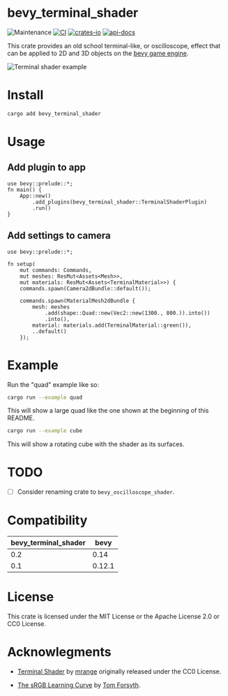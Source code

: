 # bevy_terminal_shader
![Maintenance](https://img.shields.io/badge/maintenance-actively--developed-brightgreen.svg)
[![CI](https://github.com/shanecelis/bevy_terminal_shader/actions/workflows/rust.yml/badge.svg)](https://github.com/shanecelis/bevy_terminal_shader/actions)
  [![crates-io](https://img.shields.io/crates/v/bevy_terminal_shader.svg)](https://crates.io/crates/bevy_terminal_shader)
  [![api-docs](https://docs.rs/bevy_terminal_shader/badge.svg)](https://docs.rs/bevy_terminal_shader)

This crate provides an old school terminal-like, or oscilloscope, effect that
can be applied to 2D and 3D objects on the [bevy game
engine](https://bevyengine.org).

![Terminal shader example](https://github.com/shanecelis/bevy_terminal_shader/assets/54390/05308e0a-439f-4ae8-9aa2-07144222aa3e)

# Install

``` sh
cargo add bevy_terminal_shader
```

# Usage

## Add plugin to app
```compile
use bevy::prelude::*;
fn main() {
    App::new()
        .add_plugins(bevy_terminal_shader::TerminalShaderPlugin)
        .run()
}
```

## Add settings to camera

```compile
use bevy::prelude::*;

fn setup(
    mut commands: Commands,
    mut meshes: ResMut<Assets<Mesh>>,
    mut materials: ResMut<Assets<TerminalMaterial>>) {
    commands.spawn(Camera2dBundle::default());
    
    commands.spawn(MaterialMesh2dBundle {
        mesh: meshes
            .add(shape::Quad::new(Vec2::new(1300., 800.)).into())
            .into(),
        material: materials.add(TerminalMaterial::green()),
        ..default()
    });
```

# Example

Run the "quad" example like so:

``` sh
cargo run --example quad
```

This will show a large quad like the one shown at the beginning of this README.

``` sh
cargo run --example cube
```

This will show a rotating cube with the shader as its surfaces.


# TODO

- [ ] Consider renaming crate to `bevy_oscilloscope_shader`.

# Compatibility

| bevy_terminal_shader | bevy   |
|----------------------|--------|
| 0.2                  | 0.14   |
| 0.1                  | 0.12.1 |

# License

This crate is licensed under the MIT License or the Apache License 2.0 or CC0 License.

# Acknowlegments

* [Terminal Shader](https://www.shadertoy.com/view/DdSGzy) by [mrange](https://www.shadertoy.com/user/mrange) originally released under the CC0 License.

* [The sRGB Learning Curve](https://medium.com/@tomforsyth/the-srgb-learning-curve-773b7f68cf7a) by [Tom Forsyth](https://mastodon.gamedev.place/@TomF).
